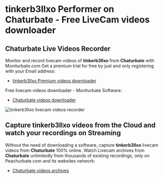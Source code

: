 # tinkerb3llxo Performer on Chaturbate - Free LiveCam videos downloader

## Chaturbate Live Videos Recorder

Monitor and record livecam videos of **tinkerb3llxo** from **Chaturbate** with Moniturbate.com
Get a premium trial for free by just and only registering with your Email address:
* [tinkerb3llxo Premium videos downloader](https://moniturbate.com/request-demo-licence-key.html)

Free livecam videos downloader - Moniturbate Software:
* [Chaturbate videos downloader](https://moniturbate.com/moniturbate-download-software.html)

![tinkerb3llxo livecam videos recorder](https://peachurnet.com/templates/moniturbate-software.png)


## Capture tinkerb3llxo videos from the Cloud and watch your recordings on Streaming

Without the need of downloading a software, capture **tinkerb3llxo** livecam videos from **Chaturbate** 100% online.
Watch Livecam archives from **Chaturbate** unlimitedly from thousands of existing recordings, only on Peachurbate.com and its websites network:
* [Chaturbate videos archives](https://peachurnet.com/)